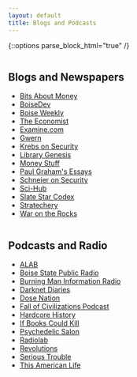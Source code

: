 ```yaml
---
layout: default
title: Blogs and Podcasts
---
```


{::options parse_block_html="true" /}
<div class="row">
<div class="column">

## Blogs and Newspapers  
* [Bits About Money](https://www.bitsaboutmoney.com/)
* [BoiseDev](https://boisedev.com/)
* [Boise Weekly](https://www.idahopress.com/boiseweekly/)
* [The Economist](https://www.economist.com/)
* [Examine.com](https://examine.com/)
* [Gwern](https://www.gwern.net/)
* [Krebs on Security](https://krebsonsecurity.com/)
* [Library Genesis](https://libgen.is/)
* [Money Stuff](https://www.bloomberg.com/view/topics/money-stuff)
* [Paul Graham's Essays](http://paulgraham.com/articles.html)
* [Schneier on Security](https://www.schneier.com/)
* [Sci-Hub](https://www.sci-hub.st/)
* [Slate Star Codex](https://astralcodexten.substack.com/)
* [Stratechery](https://stratechery.com/)
* [War on the Rocks](https://warontherocks.com/)

</div>	
<div class="column">

## Podcasts and Radio 
* [ALAB](https://www.alabseries.com/)
* [Boise State Public Radio](https://www.boisestatepublicradio.org/)
* [Burning Man Information Radio](https://bmir.org/)
* [Darknet Diaries](https://darknetdiaries.com/)
* [Dose Nation](https://www.dosenation.com/)
* [Fall of Civilizations Podcast](https://fallofcivilizationspodcast.com/)
* [Hardcore History](https://www.dancarlin.com/hardcore-history-series/)
* [If Books Could Kill](https://www.patreon.com/IfBooksPod)
* [Psychedelic Salon](https://psychedelicsalon.com/podcasts/)
* [Radiolab](https://www.radiolab.org/)
* [Revolutions](https://www.revolutionspodcast.com/)
* [Serious Trouble](https://www.serioustrouble.show/)
* [This American Life](https://www.thisamericanlife.org/podcast)

</div>
</div>
